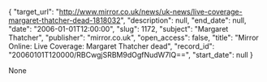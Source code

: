{
  "target_url": "http://www.mirror.co.uk/news/uk-news/live-coverage-margaret-thatcher-dead-1818032", 
  "description": null, 
  "end_date": null, 
  "date": "2006-01-01T12:00:00", 
  "slug": 1172, 
  "subject": "Margaret Thatcher", 
  "publisher": "mirror.co.uk", 
  "open_access": false, 
  "title": "Mirror Online: Live Coverage: Margaret Thatcher dead", 
  "record_id": "20060101T120000/RBCwgjSRBM9dOgfNudW7IQ==", 
  "start_date": null
}

None